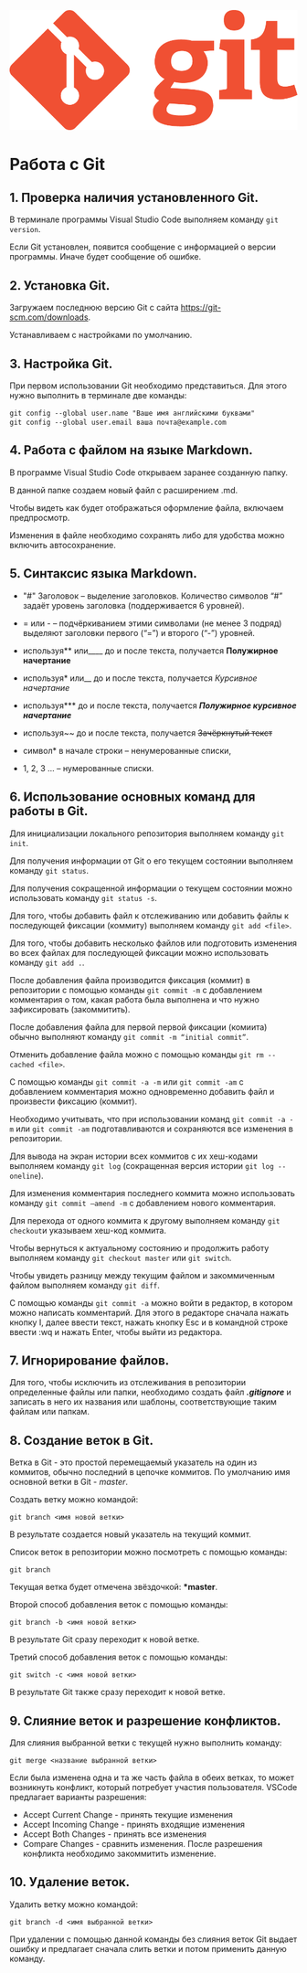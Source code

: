 ![logo](Git-Logo-1788C.png)
# Работа с Git

## 1. Проверка наличия установленного Git.
В терминале программы Visual Studio Code выполняем команду `git version`.

Если Git установлен, появится сообщение с информацией о версии программы.
Иначе будет сообщение об ошибке.

## 2. Установка Git.
Загружаем последнюю версию Git с сайта https://git-scm.com/downloads. 

Устанавливаем с настройками по умолчанию.

## 3. Настройка Git.
При первом использовании Git необходимо представиться.
Для этого нужно выполнить в терминале две команды:
```
git config --global user.name "Ваше имя английскими буквами"
git config --global user.email ваша почта@example.com
```
## 4. Работа с файлом на языке Markdown.
В программе Visual Studio Code открываем заранее созданную папку.

В данной папке создаем новый файл с расширением .md.

Чтобы видеть как будет отображаться оформление файла, включаем предпросмотр.

Изменения в файле необходимо сохранять либо для удобства можно включить автосохранение.

## 5. Синтаксис языка Markdown.
- "#" Заголовок – выделение заголовков. Количество символов “#” задаёт уровень заголовка (поддерживается 6 уровней).

- = или - – подчёркиванием этими символами (не менее 3 подряд) выделяют заголовки первого (“=”) и второго (“-”) уровней.

- используя** или____ до и после текста, получается **Полужирное начертание** 

- используя* или__ до и после текста,  получается *Курсивное начертание* 

- используя*** до и после текста, получается ***Полужирное курсивное начертание***

- используя~~ до и после текста, получается ~~Зачёркнутый текст~~
- символ* в начале строки – ненумерованные списки, 

- 1, 2, 3 … – нумерованные списки.

## 6. Использование основных команд для работы в Git.
Для инициализации локального репозитория выполняем команду `git init`.

Для получения информации от Git о его текущем состоянии выполняем команду `git status`. 

Для получения сокращенной информации о текущем состоянии можно использовать команду `git status -s`.

Для того, чтобы добавить файл к отслеживанию или добавить файлы к последующей фиксации (коммиту) выполняем команду `git add <file>`.

Для того, чтобы добавить несколько файлов или подготовить изменения во всех файлах для последующей фиксации можно использовать команду `git add .`.

После добавления файла производится фиксация (коммит) в репозитории с помощью команды `git commit -m` с добавлением комментария о том, какая работа была выполнена и что нужно зафиксировать (закоммитить).

После добавления файла для первой первой фиксации (комиита) обычно выполняют команду `git commit -m “initial commit”`.

Отменить добавление файла можно с помощью команды `git rm --cached <file>`.

С помощью команды `git commit -a -m` или `git commit -am` с добавлением комментария можно одновременно добавить файл и произвести фиксацию (коммит). 

Необходимо учитывать, что при использовании команд `git commit -a -m` или `git commit -am` подготавливаются и сохраняются все изменения в репозитории.

Для вывода на экран истории всех коммитов с их хеш-кодами выполняем команду `git log` (сокращенная версия истории `git log --oneline`).

Для изменения комментария последнего коммита можно использовать команду `git commit –amend -m` с добавлением нового комментария.

Для перехода от одного коммита к другому выполняем команду `git checkout`и указываем хеш-код коммита.

Чтобы вернуться к актуальному состоянию и продолжить работу выполняем команду `git checkout master` или `git switch`. 

Чтобы увидеть разницу между текущим файлом и закоммиченным файлом выполняем команду `git diff`.

С помощью команды `git commit -a` можно войти в редактор, в котором можно написать комментарий. Для этого в редакторе сначала нажать кнопку I, далее ввести текст, нажать кнопку Esc и в командной строке ввести :wq и нажать Enter, чтобы выйти из редактора.

## 7. Игнорирование файлов.
Для того, чтобы исключить из отслеживания в репозитории определенные файлы или папки, необходимо создать файл ***.gitignore*** и записать в него их названия или шаблоны, соответствующие таким файлам или папкам.

## 8. Создание веток в Git.
Ветка в Git - это простой перемещаемый указатель на один из коммитов, обычно последний в цепочке коммитов. По умолчанию имя основной ветки в Git - *master*.

Создать ветку можно командой:
```
git branch <имя новой ветки>
```
В результате создается новый указатель на текущий коммит. 

Список веток в репозитории можно посмотреть с помощью команды:
```
git branch 
```
Текущая ветка будет отмечена звёздочкой: **\*master**.

Второй способ добавления веток с помощью команды:
``` 
git branch -b <имя новой ветки>
```
В результате Git сразу переходит к новой ветке.

Третий способ добавления веток с помощью команды:
``` 
git switch -c <имя новой ветки>
```
В результате Git также сразу переходит к новой ветке.

## 9. Слияние веток и разрешение конфликтов.
Для слияния выбранной ветки с текущей нужно выполнить команду:
```
git merge <название выбранной ветки>
```
Если была изменена одна и та же часть файла в обеих ветках, то может возникнуть конфликт, который потребует участия пользователя. VSCode предлагает варианты разрешения:
* Accept Current Change - принять текущие изменения
* Accept Incoming Change - принять входящие изменения
* Accept Both Changes - принять все изменения
* Compare Сhanges - сравнить изменения.
После разрешения конфликта необходимо закоммитить изменение.

## 10. Удаление веток.
Удалить ветку можно командой:
```
git branch -d <имя выбранной ветки>
```
При удалении с помощью данной команды без слияния веток Git выдает ошибку и предлагает сначала слить ветки и потом применить данную команду.